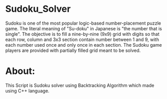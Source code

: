 # Sudoku_Solver
Sudoku is one of the most popular logic-based number-placement puzzle game. The literal meaning of "Su-doku" in Japanese is "the number that is single".
The objective is to fill a nine-by-nine (9x9) grid with digits so that each row, column and 3x3 section contain number between 1 and 9, with each number used once and only once in each section. The Sudoku game players are provided with partially filled grid meant to be solved.
# About:
This Script is Sudoku solver using Backtracking Algorithm which made using C++ language.

